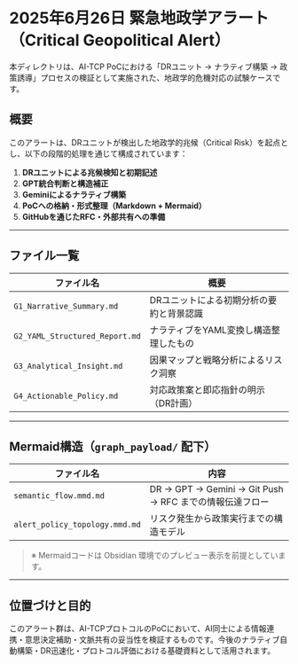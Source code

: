 # 2025年6月26日 緊急地政学アラート（Critical Geopolitical Alert）

本ディレクトリは、AI-TCP PoCにおける「DRユニット → ナラティブ構築 → 政策誘導」プロセスの検証として実施された、地政学的危機対応の試験ケースです。

## 概要

このアラートは、DRユニットが検出した地政学的兆候（Critical Risk）を起点とし、以下の段階的処理を通じて構成されています：

1. **DRユニットによる兆候検知と初期記述**
2. **GPT統合判断と構造補正**
3. **Geminiによるナラティブ構築**
4. **PoCへの格納・形式整理（Markdown + Mermaid）**
5. **GitHubを通じたRFC・外部共有への準備**

---

## ファイル一覧

| ファイル名 | 概要 |
|------------|------|
| `G1_Narrative_Summary.md` | DRユニットによる初期分析の要約と背景認識 |
| `G2_YAML_Structured_Report.md` | ナラティブをYAML変換し構造整理したもの |
| `G3_Analytical_Insight.md` | 因果マップと戦略分析によるリスク洞察 |
| `G4_Actionable_Policy.md` | 対応政策案と即応指針の明示（DR計画） |

---

## Mermaid構造（`graph_payload/` 配下）

| ファイル名 | 内容 |
|------------|------|
| `semantic_flow.mmd.md` | DR → GPT → Gemini → Git Push → RFC までの情報伝達フロー |
| `alert_policy_topology.mmd.md` | リスク発生から政策実行までの構造モデル |

> ※ Mermaidコードは Obsidian 環境でのプレビュー表示を前提としています。

---

## 位置づけと目的

このアラート群は、AI-TCPプロトコルのPoCにおいて、AI同士による情報連携・意思決定補助・文脈共有の妥当性を検証するものです。今後のナラティブ自動構築・DR迅速化・プロトコル評価における基礎資料として活用されます。

